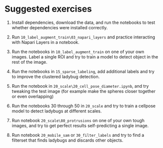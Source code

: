 # Suggested exercises

1.  Install dependencies, download the data, and run the notebooks to test whether dependencies were installed correctly. 

2.  Run ```10_label_augment_train\03_napari_layers``` and practice interacting with Napari Layers in a notebook. 

3.  Run the notebooks in ```10_label_augment_train``` on one of your own images.  Label a single ROI and try to train a model to detect object in the rest of the image.   

4.  Run the notebooks in ```15_sparse_labeling```, add additional labels and try to improve the clustered ladybug detection. 

5.  Run the notebook in ```20_scale\20_cell_pose_diameter.ipynb```, and try tweaking the test image (for example make the spheres closer together or even overlapping)

6.  Run the notebooks 30 through 50 in ```20_scale``` and try to train a cellpose model to detect ladybugs at different scales. 

7.  Run notebook ```20_scale\80_protrusions``` on one of your own tough images, and try to get perfect results self-predicting a single image. 

8.  Run notebook ```20_mobile_sam``` or ```30_filter_labels``` and try to find a filterset that finds ladybugs and discards other objects.